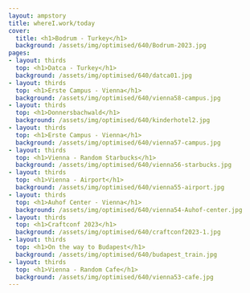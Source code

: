 ```yaml
---
layout: ampstory
title: whereI.work/today
cover:
  title: <h1>Bodrum - Turkey</h1>
  background: /assets/img/optimised/640/Bodrum-2023.jpg
pages: 
- layout: thirds
  top: <h1>Datca - Turkey</h1>
  background: /assets/img/optimised/640/datca01.jpg
- layout: thirds
  top: <h1>Erste Campus - Vienna</h1>
  background: /assets/img/optimised/640/vienna58-campus.jpg
- layout: thirds
  top: <h1>Donnersbachwald</h1>
  background: /assets/img/optimised/640/kinderhotel2.jpg
- layout: thirds
  top: <h1>Erste Campus - Vienna</h1>
  background: /assets/img/optimised/640/vienna57-campus.jpg
- layout: thirds
  top: <h1>Vienna - Random Starbucks</h1>
  background: /assets/img/optimised/640/vienna56-starbucks.jpg
- layout: thirds
  top: <h1>Vienna - Airport</h1>
  background: /assets/img/optimised/640/vienna55-airport.jpg
- layout: thirds
  top: <h1>Auhof Center - Vienna</h1>
  background: /assets/img/optimised/640/vienna54-Auhof-center.jpg
- layout: thirds
  top: <h1>Craftconf 2023</h1>
  background: /assets/img/optimised/640/craftconf2023-1.jpg
- layout: thirds
  top: <h1>On the way to Budapest</h1>
  background: /assets/img/optimised/640/budapest_train.jpg
- layout: thirds
  top: <h1>Vienna - Random Cafe</h1>
  background: /assets/img/optimised/640/vienna53-cafe.jpg
---
```


